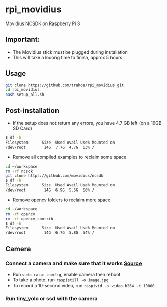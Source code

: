 # rpi_movidius
Movidius NCSDK on Raspberry Pi 3

## Important:

- The Movidius stick must be plugged during installation
- This will take a looong time to finish, approx 5 hours

## Usage

```bash
git clone https://github.com/trahoa/rpi_movidius.git
cd rpi_movidius
bash setup_all.sh
```

## Post-installation

- If the setup does not return any errors, you have 4.7 GB left (on a 16GB SD Card)
```bash
$ df -h
Filesystem      Size  Used Avail Use% Mounted on
/dev/root        14G  7.7G  4.7G  63% /
```

- Remove all compiled examples to reclaim some space
```bash
cd ~/workspace
rm -rf ncsdk
git clone https://github.com/movidius/ncsdk
$ df -h
Filesystem      Size  Used Avail Use% Mounted on
/dev/root        14G  6.9G  5.5G  56% /
```

- Remove opencv folders to reclaim more space
```bash
cd ~/workspace
rm -rf opencv
rm -rf opencv_contrib
$ df -h
Filesystem      Size  Used Avail Use% Mounted on
/dev/root        14G  6.7G  5.8G  54% /
```

## Camera

### Connect a camera and make sure that it works [Source](https://thepihut.com/blogs/raspberry-pi-tutorials/16021420-how-to-install-use-the-raspberry-pi-camera)

- Run `sudo raspi-config`, enable camera then reboot.
- To take a photo, run `raspistill -o image.jpg`
- To record a 10-second video, run `raspivid -o video.h264 -t 10000`

### Run tiny_yolo or ssd with the camera
